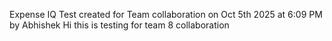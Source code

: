 Expense IQ Test created for Team collaboration on Oct 5th 2025 at 6:09 PM by Abhishek
Hi this is testing for team 8 collaboration